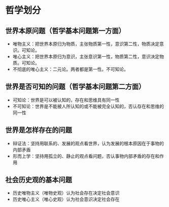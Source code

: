 # 哲学划分

## 世界本原问题（哲学基本问题第一方面）

- 唯物主义：把世界本原归为物质，主张物质第一性，意识第二性，物质决定意识。可知论。
- 唯心主义：把世界本原归为意识，主张意识第一性，物质第二性，意识决定物质。可知论。
- 不彻底的唯心主义：二元论。两者都是第一性。不可知论。

## 世界是否可知的问题（哲学基本问题第二方面）

- 可知论：世界是可以被认知的，存在和思维具有同一性
- 不可知论：世界是不能被人所认知的或不能被完全认知的，否认存在和思维的同一性

## 世界是怎样存在的问题

- 辩证法：坚持用联系的、发展的观点看世界，认为发展的根本原因在于事物的内部矛盾
- 形而上学：坚持用孤立的、静止的观点看问题，否认事物内部矛盾的存在和作用

## 社会历史观的基本问题

- 历史唯物主义（唯物史观）认为社会存在决定社会意识
- 历史唯心主义（唯心史观）认为社会意识决定社会存在